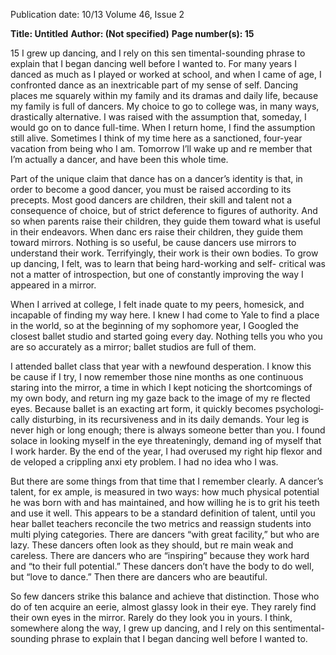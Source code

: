 Publication date: 10/13
Volume 46, Issue 2

**Title: Untitled**
**Author:  (Not specified)**
**Page number(s): 15**

15
I grew up dancing, and I rely on this sen­
timental-sounding phrase to explain that I 
began dancing well before I wanted to. For 
many years I danced as much as I played 
or worked at school, and when I came of 
age, I confronted dance as an inextricable 
part of my sense of self. Dancing places me 
squarely within my family and its dramas 
and daily life, because my family is full of 
dancers. My choice to go to college was, in 
many ways, drastically alternative. I was 
raised with the assumption that, someday, 
I would go on to dance full-time. When I 
return home, I find the assumption still 
alive.  Sometimes I think of my time here 
as a sanctioned, four-year vacation from 
being who I am. Tomorrow I’ll wake up and re­
member that I’m actually 
a dancer, and have been 
this whole time. 

Part of the unique 
claim that dance has on 
a dancer’s identity is 
that, in order to become 
a good dancer, you must 
be raised according to its 
precepts. Most good dancers are children, 
their skill and talent not a consequence of 
choice, but of strict deference to figures of 
authority. And so when parents raise their 
children, they guide them toward what 
is useful in their endeavors. When danc­
ers raise their children, they guide them 
toward mirrors. Nothing is so useful, be­
cause dancers use mirrors to understand 
their work. Terrifyingly, their work is their 
own bodies. To grow up dancing, I felt, was 
to learn that being hard-working and self-
critical was not a matter of introspection, 
but one of constantly improving the way I 
appeared in a mirror. 

When I arrived at college, I felt inade­
quate to my peers, homesick, and incapable 
of finding my way here. I knew I had come 
to Yale to find a place in the world, so at the 
beginning of my sophomore year, I Googled 
the closest ballet studio and started going 
every day. Nothing tells you who you are so 
accurately as a mirror; ballet studios are 
full of them. 

I attended ballet class that year with 
a newfound desperation. I know this be­
cause if I try, I now remember those nine 
months as one continuous staring into the 
mirror, a time in which I kept noticing the 
shortcomings of my own body, and return­
ing my gaze back to the image of my re­
flected eyes. Because ballet is an exacting 
art form, it quickly becomes psychologi­
cally disturbing, in its recursiveness and 
in its daily demands. Your leg is never high 
or long enough; there is always someone 
better than you. I found solace in looking 
myself in the eye threateningly, demand­
ing of myself that I work 
harder. By the end of the 
year, I had overused my 
right hip flexor and de­
veloped a crippling anxi­
ety problem. I had no idea 
who I was. 

But there are some 
things from that time 
that I remember clearly. 
A dancer’s talent, for ex­
ample, is measured in two ways: how much 
physical potential he was born with and 
has maintained, and how willing he is to 
grit his teeth and use it well. This appears 
to be a standard definition of talent, until 
you hear ballet teachers reconcile the two 
metrics and reassign students into multi­
plying categories. There are dancers “with 
great facility,” but who are lazy. These 
dancers often look as they should, but re­
main weak and careless. There are dancers 
who are “inspiring” because they work hard 
and “to their full potential.” These dancers 
don’t have the body to do well, but “love to 
dance.” Then there are dancers who are 
beautiful. 

So few dancers strike this balance and 
achieve that distinction. Those who do of­
ten acquire an eerie, almost glassy look in 
their eye. They rarely find their own eyes 
in the mirror. Rarely do they look you in 
yours. I think, somewhere along the way, 
I grew up dancing, and I 
rely on this sentimental-
sounding phrase to explain 
that I began dancing well 
before I wanted to.